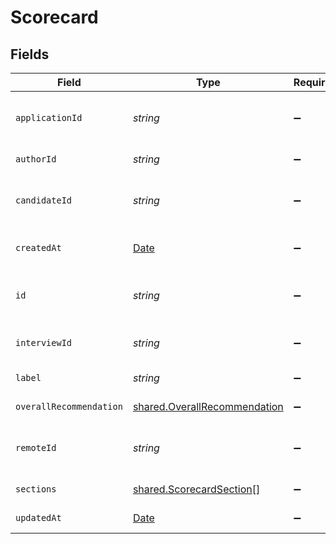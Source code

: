 # Scorecard


## Fields

| Field                                                                                         | Type                                                                                          | Required                                                                                      | Description                                                                                   | Example                                                                                       |
| --------------------------------------------------------------------------------------------- | --------------------------------------------------------------------------------------------- | --------------------------------------------------------------------------------------------- | --------------------------------------------------------------------------------------------- | --------------------------------------------------------------------------------------------- |
| `applicationId`                                                                               | *string*                                                                                      | :heavy_minus_sign:                                                                            | The application ID associated with the scorecard                                              | 1011-12                                                                                       |
| `authorId`                                                                                    | *string*                                                                                      | :heavy_minus_sign:                                                                            | The author ID of the scorecard                                                                | 1617-18                                                                                       |
| `candidateId`                                                                                 | *string*                                                                                      | :heavy_minus_sign:                                                                            | The candidate ID associated with the scorecard                                                | 5678-9                                                                                        |
| `createdAt`                                                                                   | [Date](https://developer.mozilla.org/en-US/docs/Web/JavaScript/Reference/Global_Objects/Date) | :heavy_minus_sign:                                                                            | The creation date of the scorecard                                                            | 2021-01-01T00:00.000Z                                                                         |
| `id`                                                                                          | *string*                                                                                      | :heavy_minus_sign:                                                                            | Unique identifier                                                                             | 8187e5da-dc77-475e-9949-af0f1fa4e4e3                                                          |
| `interviewId`                                                                                 | *string*                                                                                      | :heavy_minus_sign:                                                                            | The interview ID associated with the scorecard                                                | 1314-15                                                                                       |
| `label`                                                                                       | *string*                                                                                      | :heavy_minus_sign:                                                                            | The label of the scorecard                                                                    | Technical Interview                                                                           |
| `overallRecommendation`                                                                       | [shared.OverallRecommendation](../../../sdk/models/shared/overallrecommendation.md)           | :heavy_minus_sign:                                                                            | The overall recommendation                                                                    | recommended                                                                                   |
| `remoteId`                                                                                    | *string*                                                                                      | :heavy_minus_sign:                                                                            | Provider's unique identifier                                                                  | 8187e5da-dc77-475e-9949-af0f1fa4e4e3                                                          |
| `sections`                                                                                    | [shared.ScorecardSection](../../../sdk/models/shared/scorecardsection.md)[]                   | :heavy_minus_sign:                                                                            | The sections in the scorecard                                                                 |                                                                                               |
| `updatedAt`                                                                                   | [Date](https://developer.mozilla.org/en-US/docs/Web/JavaScript/Reference/Global_Objects/Date) | :heavy_minus_sign:                                                                            | The update date of the scorecard                                                              | 2021-01-01T00:00.000Z                                                                         |